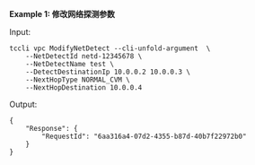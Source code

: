 **Example 1: 修改网络探测参数**



Input: 

```
tccli vpc ModifyNetDetect --cli-unfold-argument  \
    --NetDetectId netd-12345678 \
    --NetDetectName test \
    --DetectDestinationIp 10.0.0.2 10.0.0.3 \
    --NextHopType NORMAL_CVM \
    --NextHopDestination 10.0.0.4
```

Output: 
```
{
    "Response": {
        "RequestId": "6aa316a4-07d2-4355-b87d-40b7f22972b0"
    }
}
```

